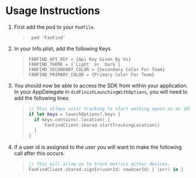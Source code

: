 # Usage Instructions

1. First add the pod to your `Podfile`.
    > ``` pod 'FanFind'```

2. In your Info.plist, add the following Keys

    > ```
    >FANFIND_API_KEY = {Api Key Given By Us}
    >FANFIND_THEME = {`Light` or `Dark`}
    >FANFIND_SECONDARY_COLOR = {Secondary Color For Team}
    >FANFIND_PRIMARY_COLOR = {Primary Color For Team}
    >```

2. You should now be able to access the SDK from within your application. In your AppDelegate in `didFinishLaunchingWithOptions`, you will need to add the following lines

    > ``` swift
    >// This allows visit tracking to start working again on an iOS callback.
    >if let keys = launchOptions?.keys {
    >   if keys.contains(.location) {
    >       FanFindClient.shared.startTrackingLocation()
    >   }
    >}
    > ```       

3. If a user id is assigned to the user you will want to make the following call after this occurs.

    >   ``` swift
    >   // This will allow us to track metrics across devices.
    >   FanFindClient.shared.signIn(userId: newUserId) { (err) in }
    >   ```